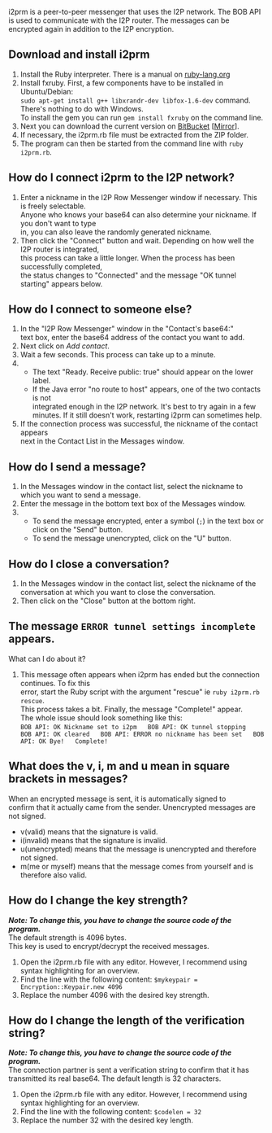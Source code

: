 i2prm is a peer-to-peer messenger that uses the I2P network. The BOB API is used to communicate with the I2P router. The messages can be encrypted again in addition to the I2P encryption.

## Download and install i2prm

1.  Install the Ruby interpreter. There is a manual on [ruby-lang.org](https://www.ruby-lang.org/en/downloads/)
2.  Install fxruby. First, a few components have to be installed in Ubuntu/Debian:  
    `sudo apt-get install g++ libxrandr-dev libfox-1.6-dev` command.  
    There's nothing to do with Windows.  
    To install the gem you can run `gem install fxruby` on the command line.
3.  Next you can download the current version on [BitBucket](https://bitbucket.org/marek22k/i2prm/downloads/) [[Mirror](https://test.mk16.de/scriptFiles/i2prm.rb)].
4.  If necessary, the i2prm.rb file must be extracted from the ZIP folder.
5.  The program can then be started from the command line with `ruby i2prm.rb`.

## How do I connect i2prm to the I2P network?

1.  Enter a nickname in the I2P Row Messenger window if necessary. This is freely selectable.  
    Anyone who knows your base64 can also determine your nickname. If you don't want to type  
    in, you can also leave the randomly generated nickname.
2.  Then click the "Connect" button and wait. Depending on how well the I2P router is integrated,  
    this process can take a little longer. When the process has been successfully completed,  
    the status changes to "Connected" and the message "OK tunnel starting" appears below.

## How do I connect to someone else?

1.  In the "I2P Row Messenger" window in the "Contact's base64:"  
    text box, enter the base64 address of the contact you want to add.
2.  Next click on _Add contact_.
3.  Wait a few seconds. This process can take up to a minute.
4.  *   The text "Ready. Receive public: true" should appear on the lower label.
    *   If the Java error "no route to host" appears, one of the two contacts is not  
        integrated enough in the I2P network. It's best to try again in a few  
        minutes. If it still doesn't work, restarting i2prm can sometimes help.
5.  If the connection process was successful, the nickname of the contact appears  
    next in the Contact List in the Messages window.

## How do I send a message?

1.  In the Messages window in the contact list, select the nickname to which you want to send a message.
2.  Enter the message in the bottom text box of the Messages window.
3.  *   To send the message encrypted, enter a symbol (`;`) in the text box or click on the "Send" button.
    *   To send the message unencrypted, click on the "U" button.

## How do I close a conversation?

1.  In the Messages window in the contact list, select the nickname of the  
    conversation at which you want to close the conversation.
2.  Then click on the "Close" button at the bottom right.

## The message `ERROR tunnel settings incomplete` appears.  
What can I do about it?

1.  This message often appears when i2prm has ended but the connection continues. To fix this  
    error, start the Ruby script with the argument "rescue" ie `ruby i2prm.rb rescue`.  
    This process takes a bit. Finally, the message "Complete!" appear.  
    The whole issue should look something like this:  
    `BOB API: OK Nickname set to i2pm  
    BOB API: OK tunnel stopping  
    BOB API: OK cleared  
    BOB API: ERROR no nickname has been set  
    BOB API: OK Bye!  
    Complete!`

## What does the v, i, m and u mean in square brackets in messages?

When an encrypted message is sent, it is automatically signed to  
confirm that it actually came from the sender. Unencrypted messages are not signed.

*   v(valid) means that the signature is valid.
*   i(invalid) means that the signature is invalid.
*   u(unencrypted) means that the message is unencrypted and therefore not signed.
*   m(me or myself) means that the message comes from yourself and is therefore also valid.

## How do I change the key strength?

**_Note: To change this, you have to change the source code of the program._**  
The default strength is 4096 bytes.  
This key is used to encrypt/decrypt the received messages.

1.  Open the i2prm.rb file with any editor. However, I recommend using syntax highlighting for an overview.
2.  Find the line with the following content: `$mykeypair = Encryption::Keypair.new 4096`
3.  Replace the number 4096 with the desired key strength.

## How do I change the length of the verification string?

**_Note: To change this, you have to change the source code of the program._**  
The connection partner is sent a verification string to confirm that it has  
transmitted its real base64\. The default length is 32 characters.

1.  Open the i2prm.rb file with any editor. However, I recommend using syntax highlighting for an overview.
2.  Find the line with the following content: `$codelen = 32`
3.  Replace the number 32 with the desired key length.

